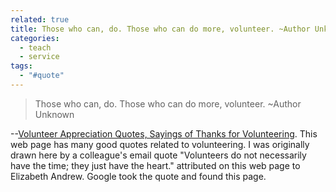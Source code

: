 ```yaml
---
related: true
title: Those who can, do. Those who can do more, volunteer. ~Author Unknown
categories:
  - teach
  - service
tags:
  - "#quote"
---
```

> Those who can, do. Those who can do more, volunteer. ~Author Unknown

--[Volunteer Appreciation Quotes, Sayings of Thanks for Volunteering][1]. This
web page has many good quotes related to volunteering. I was originally drawn
here by a colleague's email quote "Volunteers do not necessarily have the
time; they just have the heart." attributed on this web page to Elizabeth
Andrew. Google took the quote and found this page.

[1]: http://www.quotegarden.com/volunteer-apprec.html

